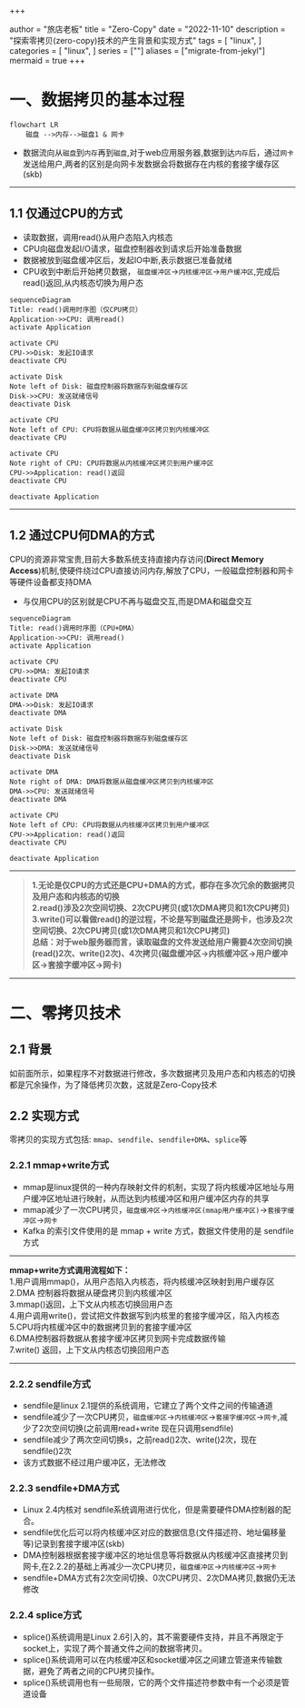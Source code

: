 +++

author = "旅店老板"
title = "Zero-Copy"
date = "2022-11-10"
description = "探索零拷贝(zero-copy)技术的产生背景和实现方式"
tags = [
	"linux",
]
categories = [
    "linux",
]
series = [""]
aliases = ["migrate-from-jekyl"]
mermaid = true
+++
# 一、数据拷贝的基本过程
```mermaid
flowchart LR
    磁盘 -->内存-->磁盘1 & 网卡
```
* 数据流向从`磁盘`到`内存`再到`磁盘`,对于web应用服务器,数据到达`内存`后，通过`网卡`发送给用户,两者的区别是向网卡发数据会将数据存在内核的套接字缓存区(skb)
***
## 1.1 仅通过CPU的方式
* 读取数据，调用read()从用户态陷入内核态
* CPU向磁盘发起I/O请求，磁盘控制器收到请求后开始准备数据
* 数据被放到磁盘缓冲区后，发起IO中断,表示数据已准备就绪
* CPU收到中断后开始拷贝数据， `磁盘缓冲区`->`内核缓冲区`->`用户缓冲区`,完成后read()返回,从内核态切换为用户态
```mermaid
sequenceDiagram
Title: read()调用时序图（仅CPU拷贝）
Application->>CPU: 调用read()
activate Application

activate CPU
CPU->>Disk: 发起IO请求
deactivate CPU

activate Disk
Note left of Disk: 磁盘控制器将数据存到磁盘缓存区
Disk->>CPU: 发送就绪信号
deactivate Disk

activate CPU
Note left of CPU: CPU将数据从磁盘缓冲区拷贝到内核缓冲区
deactivate CPU

activate CPU
Note right of CPU: CPU将数据从内核缓冲区拷贝到用户缓冲区
CPU->>Application: read()返回
deactivate CPU

deactivate Application
```
***
## 1.2 通过CPU何DMA的方式
CPU的资源非常宝贵,目前大多数系统支持直接内存访问(**Direct Memory Access**)机制,使硬件绕过CPU直接访问内存,解放了CPU，一般磁盘控制器和网卡等硬件设备都支持DMA
* 与仅用CPU的区别就是CPU不再与磁盘交互,而是DMA和磁盘交互
```mermaid
sequenceDiagram
Title: read()调用时序图（CPU+DMA）
Application->>CPU: 调用read()
activate Application

activate CPU
CPU->>DMA: 发起IO请求
deactivate CPU

activate DMA
DMA->>Disk: 发起IO请求
deactivate DMA

activate Disk
Note left of Disk: 磁盘控制器将数据存到磁盘缓存区
Disk->>DMA: 发送就绪信号
deactivate Disk

activate DMA
Note right of DMA: DMA将数据从磁盘缓冲区拷贝到内核缓冲区
DMA->>CPU: 发送就绪信号
deactivate DMA

activate CPU
Note left of CPU: CPU将数据从内核缓冲区拷贝到用户缓冲区
CPU->>Application: read()返回
deactivate CPU

deactivate Application
```
***
> **1.无论是仅CPU的方式还是CPU+DMA的方式，都存在多次冗余的数据拷贝及用户态和内核态的切换**  
> **2.read()涉及2次空间切换、2次CPU拷贝(或1次DMA拷贝和1次CPU拷贝)**  
> **3.write()可以看做read()的逆过程，不论是写到磁盘还是网卡，也涉及2次空间切换、2次CPU拷贝(或1次DMA拷贝和1次CPU拷贝)**  
> **总结：对于web服务器而言，读取磁盘的文件发送给用户需要4次空间切换(read()2次、write()2次)、4次拷贝(磁盘缓冲区->内核缓冲区->用户缓冲区->套接字缓冲区->网卡)**
***

# 二、零拷贝技术
## 2.1 背景
如前面所示，如果程序不对数据进行修改，多次数据拷贝及用户态和内核态的切换都是冗余操作，为了降低拷贝次数，这就是Zero-Copy技术
## 2.2 实现方式
零拷贝的实现方式包括: `mmap`、`sendfile`、`sendfile+DMA`、`splice`等
### 2.2.1 mmap+write方式
* mmap是linux提供的一种内存映射文件的机制，实现了将内核缓冲区地址与用户缓冲区地址进行映射，从而达到内核缓冲区和用户缓冲区内存的共享
* mmap减少了一次CPU拷贝，`磁盘缓冲区`->`内核缓冲区(mmap用户缓冲区)`->`套接字缓冲区`->`网卡`
* Kafka 的索引文件使用的是 mmap + write 方式，数据文件使用的是 sendfile 方式  
***
**mmap+write方式调用流程如下：**  
1.用户调用mmap()，从用户态陷入内核态，将内核缓冲区映射到用户缓存区  
2.DMA 控制器将数据从硬盘拷贝到内核缓冲区  
3.mmap()返回，上下文从内核态切换回用户态  
4.用户调用write()，尝试把文件数据写到内核里的套接字缓冲区，陷入内核态  
5.CPU将内核缓冲区中的数据拷贝到的套接字缓冲区  
6.DMA控制器将数据从套接字缓冲区拷贝到网卡完成数据传输  
7.write() 返回，上下文从内核态切换回用户态  
***
### 2.2.2 sendfile方式
* sendfile是linux 2.1提供的系统调用，它建立了两个文件之间的传输通道
* sendfile减少了一次CPU拷贝，`磁盘缓冲区`->`内核缓冲区`->`套接字缓冲区`->`网卡`,减少了2次空间切换(之前调用read+write 现在只调用sendfile)
* sendfile减少了两次空间切换s，之前read()2次、write()2次，现在sendfile()2次
* 该方式数据不经过用户缓冲区，无法修改
### 2.2.3 sendfile+DMA方式
* Linux 2.4内核对 sendfile系统调用进行优化，但是需要硬件DMA控制器的配合。
* sendfile优化后可以将内核缓冲区对应的数据信息(文件描述符、地址偏移量等)记录到套接字缓冲区(skb)
* DMA控制器根据套接字缓冲区的地址信息等将数据从内核缓冲区直接拷贝到网卡,在2.2.2的基础上再减少一次CPU拷贝，`磁盘缓冲区`->`内核缓冲区`->`网卡`
* sendfile+DMA方式有2次空间切换、0次CPU拷贝、2次DMA拷贝,数据仍无法修改
### 2.2.4 splice方式
* splice()系统调用是Linux 2.6引入的，其不需要硬件支持，并且不再限定于socket上，实现了两个普通文件之间的数据零拷贝。
* splice()系统调用可以在内核缓冲区和socket缓冲区之间建立管道来传输数据，避免了两者之间的CPU拷贝操作。
* splice()系统调用也有一些局限，它的两个文件描述符参数中有一个必须是管道设备
